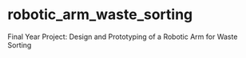 # robotic_arm_waste_sorting
Final Year Project: Design and Prototyping of a Robotic Arm for Waste Sorting
